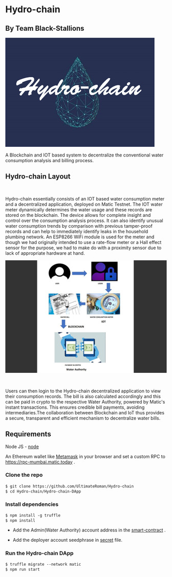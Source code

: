 # Hydro-chain

## By Team Black-Stallions

![poster](poster.png?raw=true)

A Blockchain and IOT based system to decentralize the conventional water consumption analysis and billing process.

## Hydro-chain Layout

<br/>

   Hydro-chain essentially consists of an IOT based water consumption meter and a decentralized application, deployed on Matic Testnet. The IOT water meter dynamically determines the water usage and these records are stored on the blockchain. The device allows for complete insight and control over the consumption analysis process. It can also identify unusual water consumption trends by comparison with previous tamper-proof records and can help to immediately identify leaks in the household plumbing network. An ESP8266 WiFi module is used for the meter and though we had originally intended to use a rate-flow meter or a Hall effect sensor for the purpose, we had to make do with a proximity sensor due to lack of appropriate hardware at hand.

![Hydro-chain diagram](Hydro-chain_Layout.png?raw=true)

<br/>
   
   Users can then login to the Hydro-chain decentralized application to view their consumption records. The bill is also calculated accordingly and this can be paid in crypto to the respective Water Authority, powered by Matic's instant transactions. This ensures credible bill payments, avoiding intermediaries.The collaboration between Blockchain and IoT thus provides a secure, transparent and efficient mechanism to decentralize water bills. 


## Requirements

Node JS - [node](https://nodejs.org/en/download/)

An Ethereum wallet like [Metamask](https://metamask.io/) in your browser and set a custom RPC to https://rpc-mumbai.matic.today .

### Clone the repo

```
$ git clone https://github.com/UltimateRoman/Hydro-chain
$ cd Hydro-chain/Hydro-chain-DApp
```

### Install dependencies

```
$ npm install -g truffle
$ npm install
```

- Add the Admin(Water Authority) account address in the [smart-contract](Hydro-chain-DApp/src/contracts/Hydrochain.sol) .

- Add the deployer account seedphrase in [secret](Hydro-chain-DApp/.secret) file.


### Run the Hydro-chain DApp

```
$ truffle migrate --network matic
$ npm run start
```
